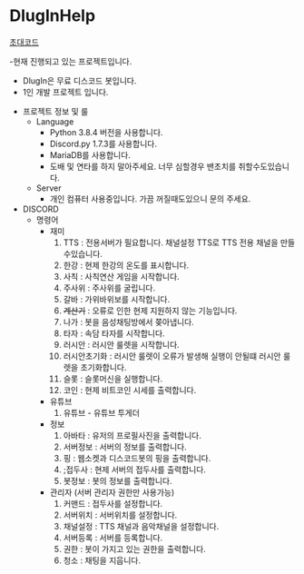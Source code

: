 # DlugInHelp

[초대코드](https://discord.com/oauth2/authorize?client_id=475715049198190602&permissions=1133584&scope=bot)

-현재 진행되고 있는 프로젝트입니다.
 * DlugIn은 무료 디스코드 봇입니다.
 * 1인 개발 프로젝트 입니다.

- 프로젝트 정보 및 룰
  * Language
    - Python 3.8.4 버전을 사용합니다.
    - Discord.py 1.7.3를 사용합니다.
    - MariaDB를 사용합니다.
    - 도배 및 연타를 하지 말아주세요. 너무 심할경우 밴초치를 취할수도있습니다.
  * Server
    - 개인 컴퓨터 사용중입니다. 가끔 꺼질때도있으니 문의 주세요.
- DISCORD
  * 명령어
    - 재미
      1. TTS : 전용서버가 필요합니다. 채널설정 TTS로 TTS 전용 채널을 만들수있습니다.
      2. 한강 : 현제 한강의 온도를 표시합니다.
      3. 사칙 : 사칙연산 게임을 시작합니다.
      4. 주사위 : 주사위를 굴립니다.
      5. 갈바 : 가위바위보를 시작합니다.
      6. ~~계산기~~ : 오류로 인한 현제 지원하지 않는 기능입니다.
      7. 나가 : 봇을 음성채팅방에서 쫒아냅니다.
      8. 타자 : 속담 타자를 시작합니다.
      9. 러시안 : 러시안 룰렛을 시작합니다.
      10. 러시안초기화 : 러시안 룰렛이 오류가 발생해 실행이 안될떄 러시안 룰렛을 초기화합니다.
      11. 슬롯 : 슬롯머신을 실행합니다.
      12. 코인 : 현제 비트코인 시세를 출력합니다.
    - 유튜브
      1. 유튜브 - 유튜브 투게더
    - 정보
      1. 아바타 : 유저의 프로필사진을 출력합니다.
      2. 서버정보 : 서버의 정보를 출력합니다.
      3. 핑 : 웹소켓과 디스코드봇의 핑을 출력합니다.
      4. ;접두사 : 현제 서버의 접두사를 출력합니다.
      5. 봇정보 : 봇의 정보를 출력합니다.
    - 관리자 (서버 관리자 권한만 사용가능)
      1. 커맨드 : 접두사를 설정합니다.
      2. 서버위치 : 서버위치를 설정합니다.
      3. 채널설정 : TTS 채널과 음악채널을 설정합니다.
      4. 서버등록 : 서버를 등록합니다.
      5. 권한 : 봇이 가지고 있는 권한을 출력합니다.
      6. 청소 : 채팅을 지웁니다.





